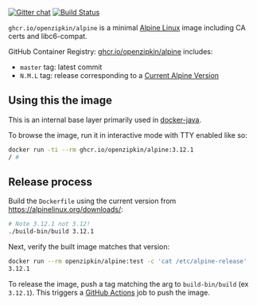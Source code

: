 [![Gitter chat](http://img.shields.io/badge/gitter-join%20chat%20%E2%86%92-brightgreen.svg)](https://gitter.im/openzipkin/zipkin)
[![Build Status](https://github.com/openzipkin/docker-alpine/workflows/test/badge.svg)](https://github.com/openzipkin/docker-alpine/actions?query=workflow%3Atest)

`ghcr.io/openzipkin/alpine` is a minimal [Alpine Linux](https://alpinelinux.org) image including
CA certs and libc6-compat.

GitHub Container Registry: [ghcr.io/openzipkin/alpine](https://github.com/orgs/openzipkin/packages/container/package/alpine) includes:
 * `master` tag: latest commit
 * `N.M.L` tag: release corresponding to a [Current Alpine Version](https://alpinelinux.org/downloads/)

## Using this the image
This is an internal base layer primarily used in [docker-java](https://github.com/openzipkin/docker-java).

To browse the image, run it in interactive mode with TTY enabled like so:
```bash
docker run -ti --rm ghcr.io/openzipkin/alpine:3.12.1
/ #
```

## Release process
Build the `Dockerfile` using the current version from https://alpinelinux.org/downloads/:
```bash
# Note 3.12.1 not 3.12!
./build-bin/build 3.12.1
```

Next, verify the built image matches that version:
```bash
docker run --rm openzipkin/alpine:test -c 'cat /etc/alpine-release'
3.12.1
```

To release the image, push a tag matching the arg to `build-bin/build` (ex `3.12.1`).
This triggers a [GitHub Actions](https://github.com/openzipkin/docker-alpine/actions) job to push the image.
